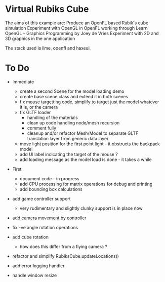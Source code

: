 # Virtual Rubiks Cube

The aims of this example are:
   Produce an OpenFL based Rubik's cube simulation
   Experiment with OpenGL in OpenFL working through Learn OpenGL - Graphics Programming by Joey de Vries
   Experiment with 2D and 3D graphics in the one application

The stack used is lime, openfl and haxeui.

# To Do

   * Immediate
     * create a second Scene for the model loading demo
     * create base scene class and extend it in both scenes
     * fix mouse targetting code, simplify to target just the model whatever it is, or the camera
     * fix GLTF loader
       * handling of the materials
       * clean up code handling node/mesh recursion
       * comment fully
       * cleanup and/or refactor Mesh/Model to separate GLTF translation layer from generic data layer
     * move light position for the first point light - it obstructs the backpack model
     * add UI label indicating the target of the mouse ?
     * add loading message as the model load is done - it takes a while
  
   * First
     * document code - in progress
     * add CPU processing for matrix operations for debug and printing
     * add bounding box calculations
   * add game controller support
     * very rudimentary and slightly clunky support is in place now
   * add camera movement by controller
   * fix -ve angle rotation operations
   * add cube rotation
      * how does this differ from a flying camera ?
   * refactor and simplify RubiksCube.updateLocations()
   * add error logging handler
   * handle window resize


